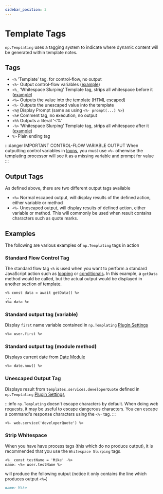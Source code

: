 ```yaml
---
sidebar_position: 3
---
```


# Template Tags
`np.Templating` uses a tagging system to indicate where dynamic content will be generated within template notes.

## Tags
- `<%` 'Template' tag, for control-flow, no output
- `<%~` Output control-flow variables ([example](/docs/templating-examples/looping))
- `<%_` ‘Whitespace Slurping’ Template tag, strips all whitespace before it ([example](#strip-whitespace))
- `<%=` Outputs the value into the template (HTML escaped)
- `<%-` Outputs the unescaped value into the template
- `<%@` Display Prompt (same as using `<%- prompt(...) %>`)
- `<%#` Comment tag, no execution, no output
- `<%%` Outputs a literal '<%'
- `-%>` ‘Whitespace Slurping’ Template tag, strips all whitespace after it ([example](#strip-whitespace))
- `%>` Plain ending tag

:::danger IMPORTANT CONTROL-FLOW VARIABLE OUTPUT
When outputting control variables in [loops](/docs/templating-examples/looping), you must use `<%~` otherwise the templating processor will see it as a missing variable and prompt for value
:::

## Output Tags
As defined above, there are two different output tags available

- `<%=` Normal escaped output, will display results of the defined action, either variable or method
- `<%-` Unescaped output, will display results of defined action, either variable or method.  This will commonly be used when result contains characters such as quote marks.

## Examples
The following are various examples of `np.Templating` tags in action

### Standard Flow Control Tag
The standard flow tag `<%` is used when you want to perform a standard JavaScript action such as [looping](/docs/templating-examples/looping) or [conditionals](/docs/templating-examples/conditional).  In this example, a `getData` method would be called, but the actual output would be displayed in another section of template.

```markdown
<% const data = await getData() %>
...
<%= data %>
```

### Standard output tag (variable)
Display `first` name variable contained in `np.Templating` [Plugin Settings](/docs/settings)

```markdown
<%= user.first %>
```

### Standard output tag (module method)
Displays current date from [Date Module](/docs/templating-modules/date-module)

```markdown
<%= date.now() %>
```

### Unescaped Output Tag
Displays result from `templates.services.developerQuote` defined in `np.Templating` [Plugin Settings](/docs/settings)

:::info
`np.Templating` doesn't escape characters by default. When doing web requests, it may be useful to escape dangerous characters. You can escape a command's response characters using the `<%-` tag.
:::

```markdown
<%- web.service('developerQuote') %>
```

### Strip Whitespace
When you have have process tags (this which do no produce output), it is recommended that you use the `Whitespace Slurping` tags.

```markdown
<%_ const testName = 'Mike' -%>
name: <%= user.testName %>
```

will produce the following output (notice it only contains the line which produces output `<%=`)

```markdown
name: Mike
```
